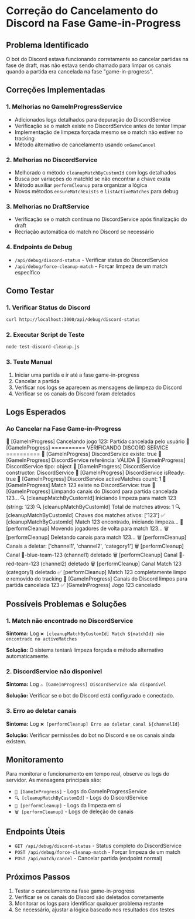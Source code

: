 # Correção do Cancelamento do Discord na Fase Game-in-Progress

## Problema Identificado

O bot do Discord estava funcionando corretamente ao cancelar partidas na fase de draft, mas não estava sendo chamado para limpar os canais quando a partida era cancelada na fase "game-in-progress".

## Correções Implementadas

### 1. Melhorias no GameInProgressService

- Adicionados logs detalhados para depuração do DiscordService
- Verificação se o match existe no DiscordService antes de tentar limpar
- Implementação de limpeza forçada mesmo se o match não estiver no tracking
- Método alternativo de cancelamento usando `onGameCancel`

### 2. Melhorias no DiscordService

- Melhorado o método `cleanupMatchByCustomId` com logs detalhados
- Busca por variações do matchId se não encontrar a chave exata
- Método auxiliar `performCleanup` para organizar a lógica
- Novos métodos `ensureMatchExists` e `listActiveMatches` para debug

### 3. Melhorias no DraftService

- Verificação se o match continua no DiscordService após finalização do draft
- Recriação automática do match no Discord se necessário

### 4. Endpoints de Debug

- `/api/debug/discord-status` - Verificar status do DiscordService
- `/api/debug/force-cleanup-match` - Forçar limpeza de um match específico

## Como Testar

### 1. Verificar Status do Discord

```bash
curl http://localhost:3000/api/debug/discord-status
```

### 2. Executar Script de Teste

```bash
node test-discord-cleanup.js
```

### 3. Teste Manual

1. Iniciar uma partida e ir até a fase game-in-progress
2. Cancelar a partida
3. Verificar nos logs se aparecem as mensagens de limpeza do Discord
4. Verificar se os canais do Discord foram deletados

## Logs Esperados

### Ao Cancelar na Fase Game-in-Progress

🚫 [GameInProgress] Cancelando jogo 123: Partida cancelada pelo usuário
🤖 [GameInProgress] ========== VERIFICANDO DISCORD SERVICE ==========
🤖 [GameInProgress] DiscordService existe: true
🤖 [GameInProgress] DiscordService referência: VÁLIDA
🤖 [GameInProgress] DiscordService tipo: object
🤖 [GameInProgress] DiscordService constructor: DiscordService
🤖 [GameInProgress] DiscordService isReady: true
🤖 [GameInProgress] DiscordService activeMatches count: 1
🤖 [GameInProgress] Match 123 existe no DiscordService: true
🤖 [GameInProgress] Limpando canais do Discord para partida cancelada 123...
🔍 [cleanupMatchByCustomId] Iniciando limpeza para match 123 (string: 123)
🔍 [cleanupMatchByCustomId] Total de matches ativos: 1
🔍 [cleanupMatchByCustomId] Chaves dos matches ativos: ['123']
✅ [cleanupMatchByCustomId] Match 123 encontrado, iniciando limpeza...
🔄 [performCleanup] Movendo jogadores de volta para match 123...
🗑️ [performCleanup] Deletando canais para match 123...
🗑️ [performCleanup] Canais a deletar: ['channel1', 'channel2', 'category1']
🗑️ [performCleanup] Canal 🔵-blue-team-123 (channel1) deletado
🗑️ [performCleanup] Canal 🔴-red-team-123 (channel2) deletado
🗑️ [performCleanup] Canal Match 123 (category1) deletado
✅ [performCleanup] Match 123 completamente limpo e removido do tracking
🤖 [GameInProgress] Canais do Discord limpos para partida cancelada 123
✅ [GameInProgress] Jogo 123 cancelado

## Possíveis Problemas e Soluções

### 1. Match não encontrado no DiscordService

**Sintoma:** Log `❌ [cleanupMatchByCustomId] Match ${matchId} não encontrado no activeMatches`

**Solução:** O sistema tentará limpeza forçada e método alternativo automaticamente.

### 2. DiscordService não disponível

**Sintoma:** Log `⚠️ [GameInProgress] DiscordService não disponível`

**Solução:** Verificar se o bot do Discord está configurado e conectado.

### 3. Erro ao deletar canais

**Sintoma:** Log `❌ [performCleanup] Erro ao deletar canal ${channelId}`

**Solução:** Verificar permissões do bot no Discord e se os canais ainda existem.

## Monitoramento

Para monitorar o funcionamento em tempo real, observe os logs do servidor. As mensagens principais são:

- `🤖 [GameInProgress]` - Logs do GameInProgressService
- `🔍 [cleanupMatchByCustomId]` - Logs do DiscordService
- `🔄 [performCleanup]` - Logs da limpeza em si
- `🗑️ [performCleanup]` - Logs de deleção de canais

## Endpoints Úteis

- `GET /api/debug/discord-status` - Status completo do DiscordService
- `POST /api/debug/force-cleanup-match` - Forçar limpeza de um match
- `POST /api/match/cancel` - Cancelar partida (endpoint normal)

## Próximos Passos

1. Testar o cancelamento na fase game-in-progress
2. Verificar se os canais do Discord são deletados corretamente
3. Monitorar os logs para identificar qualquer problema restante
4. Se necessário, ajustar a lógica baseado nos resultados dos testes

